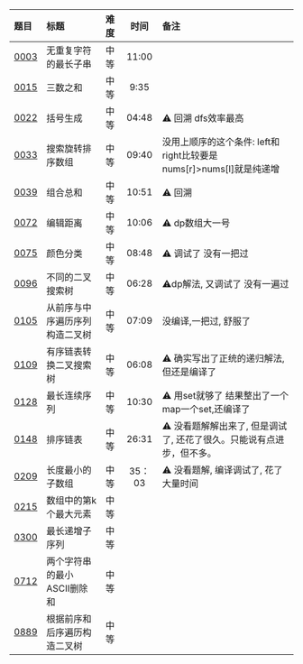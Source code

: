 | 题目           | 标题               | 难度 |  时间   | 备注                                               |
|:-------------|:-----------------|:---|:-----:|:-------------------------------------------------|
| [0003][0003] | 无重复字符的最长子串       | 中等 | 11:00 |                                                  |
| [0015][0015] | 三数之和             | 中等 | 9:35  |                                                  |
| [0022][0022] | 括号生成             | 中等 | 04:48 | ⚠️ 回溯  dfs效率最高                                   |
| [0033][0033] | 搜索旋转排序数组         | 中等 | 09:40 | 没用上顺序的这个条件: left和right比较要是nums\[r]>nums\[l]就是纯递增 |
| [0039][0039] | 组合总和             | 中等 | 10:51 | ⚠️ 回溯                                            |
| [0072][0072] | 编辑距离             | 中等 | 10:06 | ⚠️ dp数组大一号                                       |
| [0075][0075] | 颜色分类             | 中等 | 08:48 | ⚠️   调试了 没有一把过                                   | |
| [0096][0096] | 不同的二叉搜索树         | 中等 | 06:28 | ⚠️dp解法, 又调试了 没有一遍过                               |
| [0105][0105] | 从前序与中序遍历序列构造二叉树  | 中等 | 07:09 | 没编译,一把过, 舒服了                                     |
| [0109][0109] | 有序链表转换二叉搜索树      | 中等 | 06:08 | ⚠️ 确实写出了正统的递归解法,但还是编译了                           |
| [0128][0128] | 最长连续序列           | 中等 | 10:30 | ⚠️ 用set就够了 结果整出了一个map一个set,还编译了                  |
| [0148][0148] | 排序链表             | 中等 | 26:31 | ⚠️ 没看题解解出来了, 但是调试了, 还花了很久。只能说有点进步，但不多。           | |
| [0209][0209] | 长度最小的子数组         | 中等 | 35：03 | ⚠️ 没看题解, 编译调试了, 花了大量时间                           |
| [0215][0215] | 数组中的第k个最大元素      | 中等 |       |                                                  |
| [0300][0300] | 最长递增子序列          | 中等 |       |                                                  |
| [0712][0712] | 两个字符串的最小ASCII删除和 | 中等 |       |                                                  |
| [0889][0889] | 根据前序和后序遍历构造二叉树   | 中等 |       |                                                  |

[0001]: https://leetcode.cn/problems/two-sum/description/

[0002]: https://leetcode.cn/problems/add-two-numbers/description/

[0003]: https://leetcode.cn/problems/longest-substring-without-repeating-characters/description/

[0005]: https://leetcode.cn/problems/longest-palindromic-substring/description/

[0011]: https://leetcode.cn/problems/container-with-most-water/description/

[0015]: https://leetcode.cn/problems/3sum/description/

[0019]: https://leetcode.cn/problems/remove-nth-node-from-end-of-list/description/

[0020]: https://leetcode.cn/problems/valid-parentheses/description/

[0021]: https://leetcode.cn/problems/merge-two-sorted-lists/description/

[0022]: https://leetcode.cn/problems/generate-parentheses/description/

[0033]: https://leetcode.cn/problems/search-in-rotated-sorted-array/description/

[0034]: https://leetcode.cn/problems/find-first-and-last-position-of-element-in-sorted-array/description/

[0039]: https://leetcode.cn/problems/combination-sum/description/

[0042]: https://leetcode.cn/problems/trapping-rain-water/?envType=featured-list&envId=Fw9n57OM%3FenvType%3Dfeatured-list&envId=Fw9n57OM

[0048]: https://leetcode.cn/problems/rotate-image/description/

[0049]: https://leetcode.cn/problems/group-anagrams/description/

[0053]: https://leetcode.cn/problems/maximum-subarray/description/

[0055]: https://leetcode.cn/problems/jump-game/description/

[0056]: https://leetcode.cn/problems/merge-intervals/description/

[0062]: https://leetcode.cn/problems/unique-paths/description/

[0064]: https://leetcode.cn/problems/minimum-path-sum/description/

[0070]: https://leetcode.cn/problems/climbing-stairs/description/

[0072]: https://leetcode.cn/problems/edit-distance/description/

[0075]: https://leetcode.cn/problems/sort-colors/description/

[0078]: https://leetcode.cn/problems/subsets/description/

[0094]: https://leetcode.cn/problems/binary-tree-inorder-traversal/description/

[0096]: https://leetcode.cn/problems/unique-binary-search-trees/description/

[0098]: https://leetcode.cn/problems/validate-binary-search-tree/description/

[0101]: https://leetcode.cn/problems/symmetric-tree/description/

[0102]: https://leetcode.cn/problems/binary-tree-level-order-traversal/description/

[0103]: https://leetcode.cn/problems/binary-tree-zigzag-level-order-traversal/description

[0104]: https://leetcode.cn/problems/maximum-depth-of-binary-tree/description

[0105]: https://leetcode.cn/problems/construct-binary-tree-from-preorder-and-inorder-traversal/description

[0106]: https://leetcode.cn/problems/construct-binary-tree-from-inorder-and-postorder-traversal/description

[0109]: https://leetcode.cn/problems/convert-sorted-list-to-binary-search-tree/description

[0111]: https://leetcode.cn/problems/minimum-depth-of-binary-tree/description

[0114]: https://leetcode.cn/problems/flatten-binary-tree-to-linked-list/description

[0121]: https://leetcode.cn/problems/best-time-to-buy-and-sell-stock/description

[0122]: https://leetcode.cn/problems/best-time-to-buy-and-sell-stock-ii/description

[0124]: https://leetcode.cn/problems/binary-tree-maximum-path-sum/description

[0128]: https://leetcode.cn/problems/longest-consecutive-sequence/description/

[0129]: https://leetcode.cn/problems/sum-root-to-leaf-numbers/

[0136]: https://leetcode.cn/problems/single-number/description/

[0141]: https://leetcode.cn/problems/linked-list-cycle/description/

[0142]: https://leetcode.cn/problems/linked-list-cycle-ii/description

[0146]: https://leetcode.cn/problems/lru-cache/description/

[0148]: https://leetcode.cn/problems/sort-list/description

[0152]: https://leetcode.cn/problems/maximum-product-subarray/description/

[0155]: https://leetcode.cn/problems/min-stack/description/

[0160]: https://leetcode.cn/problems/intersection-of-two-linked-lists/description/

[0169]: https://leetcode.cn/problems/majority-element/description/

[0189]: https://leetcode.cn/problems/house-robber/description

[0200]: https://leetcode.cn/problems/number-of-islands/description/

[0206]: https://leetcode.cn/problems/reverse-linked-list/description/

[0209]: https://leetcode.cn/problems/minimum-size-subarray-sum/description/

[0213]: https://leetcode.cn/problems/house-robber-ii/description/

[0215]: https://leetcode.cn/problems/kth-largest-element-in-an-array/description/

[0225]: https://leetcode.cn/problems/implement-stack-using-queues/description/

[0226]: https://leetcode.cn/problems/invert-binary-tree/description/

[0234]: https://leetcode.cn/problems/palindrome-linked-list/description/

[0236]: https://leetcode.cn/problems/lowest-common-ancestor-of-a-binary-tree/description/

[0238]: https://leetcode.cn/problems/product-of-array-except-self/description/

[0283]: https://leetcode.cn/problems/move-zeroes/description/

[0287]: https://leetcode.cn/problems/find-the-duplicate-number/description/

[0297]: https://leetcode.cn/problems/serialize-and-deserialize-binary-tree/description/

[0300]: https://leetcode.cn/problems/longest-increasing-subsequence/description/

[0328]: https://leetcode.cn/problems/odd-even-linked-list/description/

[0331]: https://leetcode.cn/problems/verify-preorder-serialization-of-a-binary-tree/description/

[0337]: https://leetcode.cn/problems/house-robber-iii/description/

[0448]: https://leetcode.cn/problems/find-all-numbers-disappeared-in-an-array/description/

[0452]: https://leetcode.cn/problems/minimum-number-of-arrows-to-burst-balloons/description/

[0543]: https://leetcode.cn/problems/diameter-of-binary-tree/description/

[0617]: https://leetcode.cn/problems/merge-two-binary-trees/description/

[0646]: https://leetcode.cn/problems/maximum-length-of-pair-chain/description/

[0647]: https://leetcode.cn/problems/palindromic-substrings/description/

[0695]: https://leetcode.cn/problems/max-area-of-island/description/

[0712]: https://leetcode.cn/problems/minimum-ascii-delete-sum-for-two-strings/description/

[0889]: https://leetcode.cn/problems/construct-binary-tree-from-preorder-and-postorder-traversal/

[1028]: https://leetcode.cn/problems/recover-a-tree-from-preorder-traversal/description/

[1115]: https://leetcode.cn/problems/print-foobar-alternately/description/

[1143]: https://leetcode.cn/problems/longest-common-subsequence/description/

[2560]: https://leetcode.cn/problems/house-robber-iv/description/

[LCR155]: https://leetcode.cn/problems/er-cha-sou-suo-shu-yu-shuang-xiang-lian-biao-lcof/description/

